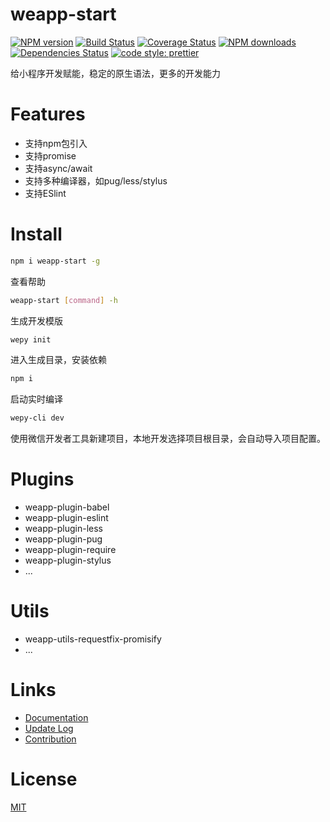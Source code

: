 # weapp-start
[![NPM version](https://img.shields.io/npm/v/weapp-start.svg?style=flat)](https://npmjs.org/package/weapp-start)
[![Build Status](https://travis-ci.org/tolerance-go/weapp-start.svg?branch=master)](https://travis-ci.org/tolerance-go/weapp-start)
[![Coverage Status](https://coveralls.io/repos/github/tolerance-go/weapp-start/badge.svg?branch=master)](https://coveralls.io/github/tolerance-go/weapp-start?branch=master)
[![NPM downloads](http://img.shields.io/npm/dm/weapp-start.svg?style=flat)](https://npmjs.org/package/weapp-start)
[![Dependencies Status](https://david-dm.org/tolerance-go/weapp-start/status.svg)](https://david-dm.org/tolerance-go/weapp-start)
[![code style: prettier](https://img.shields.io/badge/code_style-prettier-ff69b4.svg)](https://github.com/prettier/prettier)

给小程序开发赋能，稳定的原生语法，更多的开发能力

# Features

- 支持npm包引入
- 支持promise
- 支持async/await
- 支持多种编译器，如pug/less/stylus
- 支持ESlint

# Install

```bash
npm i weapp-start -g
```

查看帮助

```bash
weapp-start [command] -h
```

生成开发模版

```bash
wepy init
```

进入生成目录，安装依赖

```bash
npm i
```

启动实时编译

```bash
wepy-cli dev
```

使用微信开发者工具新建项目，本地开发选择项目根目录，会自动导入项目配置。

# Plugins

- weapp-plugin-babel
- weapp-plugin-eslint
- weapp-plugin-less
- weapp-plugin-pug
- weapp-plugin-require
- weapp-plugin-stylus
- ...

# Utils

- weapp-utils-requestfix-promisify
- ...

# Links

- [Documentation](https://github.com/tolerance-go/weapp-start/tree/master/docs/README.md)
- [Update Log](https://github.com/tolerance-go/weapp-start/tree/master/docs/UPDATELOG.md)
- [Contribution](https://github.com/tolerance-go/blog/issues/1#issue-313932480)

# License

[MIT](https://tldrlegal.com/license/mit-license)
